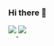 ### Hi there 👋

<a href="https://github.com/Yerenmao">
  <img align="center" src="https://github-readme-stats.vercel.app/api?username=Yerenmao&theme=dark&show_icons=true&border_radius=10%&line_height=27" style="margin-bottom: 20px;"/>
</a>
<a href="https://github.com/Yerenmao">
  <img align="center" src="https://github-readme-stats.vercel.app/api/top-langs/?username=Yerenmao&theme=dark&border_radius=10%&langs_count=10&layout=compact" style="max-width: 100%;margin-bottom: 20px;"/>




<!--
**Yerenmao/Yerenmao** is a ✨ _special_ ✨ repository because its `README.md` (this file) appears on your GitHub profile.

Here are some ideas to get you started:

- 🔭 I’m currently working on ...
- 🌱 I’m currently learning ...
- 👯 I’m looking to collaborate on ...
- 🤔 I’m looking for help with ...
- 💬 Ask me about ...
- 📫 How to reach me: ...
- 😄 Pronouns: ...
- ⚡ Fun fact: ...
-->
